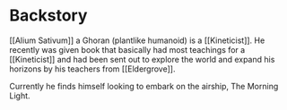 # Backstory
[[Alium Sativum]] a Ghoran (plantlike humanoid) is a [[Kineticist]]. He recently was given book that basically had most teachings for a [[Kineticist]] and had been sent out to explore the world and expand his horizons by his teachers from [[Eldergrove]].

Currently he finds himself looking to embark on the airship, The Morning Light.